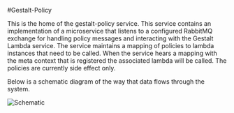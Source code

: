 #Gestalt-Policy

This is the home of the gestalt-policy service.  This service contains an implementation of a microservice that listens to a configured RabbitMQ exchange for handling policy messages and interacting with the Gestalt Lambda service.  The service maintains a mapping of policies to lambda instances that need to be called.  When the service hears a mapping with the meta context that is registered the associated lambda will be called.  The policies are currently side effect only. 

Below is a schematic diagram of the way that data flows through the system.

![Schematic](gestalt-policy-diagram.png)
